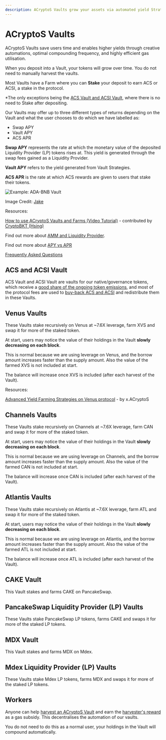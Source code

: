 ```yaml
---
description: ACryptoS Vaults grow your assets via automated yield Strategies.
---
```


# ACryptoS Vaults

ACryptoS Vaults save users time and enables higher yields through creative automations, optimal compounding frequency, and highly efficient gas utilisation.

When you deposit into a Vault, your tokens will grow over time. You do not need to manually harvest the vaults.

Most Vaults have a Farm where you can **Stake** your deposit to earn ACS or ACSI, a stake in the protocol.

\*The only exceptions being the [ACS Vault and ACSI Vault](./#acs-and-acsi-vault), where there is no need to Stake after depositing.

Our Vaults may offer up to three different types of returns depending on the Vault and what the user chooses to do which we have labelled as:

* Swap APY
* Vault APY
* ACS APR

**Swap APY** represents the rate at which the monetary value of the deposited Liquidity Provider (LP) tokens rises at. This yield is generated through the swap fees gained as a Liquidity Provider.

**Vault APY** refers to the yield generated from Vault Strategies.

**ACS APR** is the rate at which ACS rewards are given to users that stake their tokens.

![Example: ADA-BNB Vault](https://user-images.githubusercontent.com/80501310/112007522-ae752980-8b5f-11eb-981b-cf9d15ff9632.png)

Image Credit: [Jake](https://t.me/manxsir)

Resources:

[How to use ACryptoS Vaults and Farms (Video Tutorial)](https://www.youtube.com/watch?v=DBiA7-CY4PE) - contributed by [CryptoBKT (Hsing)](https://t.me/cryptoBKT)

Find out more about [AMM and Liquidity Provider](https://academy.binance.com/en/articles/what-is-an-automated-market-maker-amm).

Find out more about [APY vs APR](https://academy.binance.com/en/ask/questions/apy-and-apr)

[Frequently Asked Questions](../../tutorials-guides/faq.md)

## ACS and ACSI Vault

ACS Vault and ACSI Vault are vaults for our native/governance tokens, which receive a [good share of the ongoing token emissions](https://github.com/acryptos/docs.acryptos.com/tree/edd9ea1959f1aebf3d024bb639cd5dec4dd46b81/feed.md), and most of the protocol fees are used to [buy-back ACS and ACSI](https://www.reddit.com/r/ACryptoS/comments/kth0v2/valuing\_users\_commitment\_buyback\_instead\_of\_burn/) and redistribute them in these Vaults.

## Venus Vaults

These Vaults stake recursively on Venus at \~7.6X leverage, farm XVS and swap it for more of the staked token.

At start, users may notice the value of their holdings in the Vault **slowly decreasing on each block**.

This is normal because we are using leverage on Venus, and the borrow amount increases faster than the supply amount. Also the value of the farmed XVS is not included at start.

The balance will increase once XVS is included (after each harvest of the Vault).

Resources:

[Advanced Yield Farming Strategies on Venus protocol](https://medium.com/acryptos/advanced-yield-farming-strategies-on-venus-protocol-46a4044573fc) - by x.ACryptoS

## Channels Vaults

These Vaults stake recursively on Channels at \~7.6X leverage, farm CAN and swap it for more of the staked token.

At start, users may notice the value of their holdings in the Vault **slowly decreasing on each block**.

This is normal because we are using leverage on Channels, and the borrow amount increases faster than the supply amount. Also the value of the farmed CAN is not included at start.

The balance will increase once CAN is included (after each harvest of the Vault).

## Atlantis Vaults

These Vaults stake recursively on Atlantis at \~7.6X leverage, farm ATL and swap it for more of the staked token.

At start, users may notice the value of their holdings in the Vault **slowly decreasing on each block**.

This is normal because we are using leverage on Atlantis, and the borrow amount increases faster than the supply amount. Also the value of the farmed ATL is not included at start.

The balance will increase once ATL is included (after each harvest of the Vault).

## CAKE Vault

This Vault stakes and farms CAKE on PancakeSwap.

## PancakeSwap Liquidity Provider (LP) Vaults

These Vaults stake PancakeSwap LP tokens, farms CAKE and swaps it for more of the staked LP tokens.

## MDX Vault

This Vault stakes and farms MDX on Mdex.

## Mdex Liquidity Provider (LP) Vaults

These Vaults stake Mdex LP tokens, farms MDX and swaps it for more of the staked LP tokens.

## Workers

Anyone can help [harvest an ACryptoS Vault](https://app.acryptos.com/worker/) and earn the [harvester's reward](../../dao-and-tokenomics/fees.md#all-vaults) as a gas subsidy. This decentralises the automation of our vaults.

You do not need to do this as a normal user, your holdings in the Vault will compound automatically.
